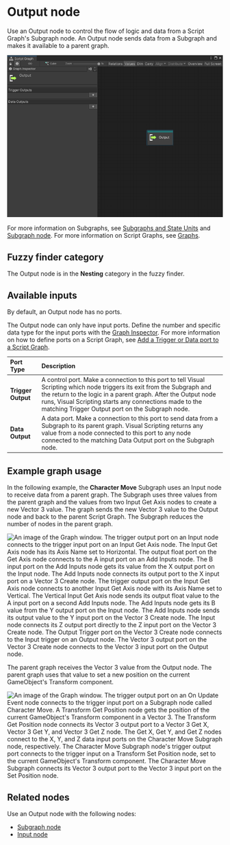 # Output node

Use an Output node to control the flow of logic and data from a Script Graph's Subgraph node. An Output node sends data
from a Subgraph and makes it available to a parent graph.

![An image of the Graph window that displays a default Output node and the Graph Inspector.](images/vs-nesting-output-node.png)

For more information on Subgraphs, see [Subgraphs and State Units](vs-nesting-subgraphs-state-units.md)
and [Subgraph node](vs-nesting-subgraph-node.md). For more information on Script Graphs,
see [Graphs](vs-graph-types.md).

## Fuzzy finder category

The Output node is in the **Nesting** category in the fuzzy finder.

## Available inputs

By default, an Output node has no ports.

The Output node can only have input ports. Define the number and specific data type for the input ports with
the [Graph Inspector](vs-interface-overview.md#the-graph-inspector). For more information on how to define ports on a
Script Graph, see [Add a Trigger or Data port to a Script Graph](vs-nesting-add-triggers-data-graph.md).

| **Port Type**      | **Description**                                                                                                                                                                                                                                                                                          |
|:-------------------|:---------------------------------------------------------------------------------------------------------------------------------------------------------------------------------------------------------------------------------------------------------------------------------------------------------|
| **Trigger Output** | A control port. Make a connection to this port to tell Visual Scripting which node triggers its exit from the Subgraph and the return to the logic in a parent graph. After the Output node runs, Visual Scripting starts any connections made to the matching Trigger Output port on the Subgraph node. |
| **Data Output**    | A data port. Make a connection to this port to send data from a Subgraph to its parent graph. Visual Scripting returns any value from a node connected to this port to any node connected to the matching Data Output port on the Subgraph node.                                                         |

## Example graph usage

In the following example, the **Character Move** Subgraph uses an Input node to receive data from a parent graph. The
Subgraph uses three values from the parent graph and the values from two Input Get Axis nodes to create a new Vector 3
value. The graph sends the new Vector 3 value to the Output node and back to the parent Script Graph. The Subgraph
reduces the number of nodes in the parent graph.

![An image of the Graph window. The trigger output port on an Input node connects to the trigger input port on an Input Get Axis node. The Input Get Axis node has its Axis Name set to Horizontal. The output float port on the Get Axis node connects to the A input port on an Add Inputs node. The B input port on the Add Inputs node gets its value from the X output port on the Input node. The Add Inputs node connects its output port to the X input port on a Vector 3 Create node. The trigger output port on the Input Get Axis node connects to another Input Get Axis node with its Axis Name set to Vertical. The Vertical Input Get Axis node sends its output float value to the A input port on a second Add Inputs node. The Add Inputs node gets its B value from the Y output port on the Input node. The Add Inputs node sends its output value to the Y input port on the Vector 3 Create node. The Input node connects its Z output port directly to the Z input port on the Vector 3 Create node. The Output Trigger port on the Vector 3 Create node connects to the Input trigger on an Output node. The Vector 3 output port on the Vector 3 Create node connects to the Vector 3 input port on the Output node.](images/vs-nesting-output-node-example.png)

The parent graph receives the Vector 3 value from the Output node. The parent graph uses that value to set a new
position on the current GameObject's Transform component.

![An image of the Graph window. The trigger output port on an On Update Event node connects to the trigger input port on a Subgraph node called Character Move. A Transform Get Position node gets the position of the current GameObject's Transform component in a Vector 3. The Transform Get Position node connects its Vector 3 output port to a Vector 3 Get X, Vector 3 Get Y, and Vector 3 Get Z node. The Get X, Get Y, and Get Z nodes connect to the X, Y, and Z data input ports on the Character Move Subgraph node, respectively. The Character Move Subgraph node's trigger output port connects to the trigger input on a Transform Set Position node, set to the current GameObject's Transform component. The Character Move Subgraph connects its Vector 3 output port to the Vector 3 input port on the Set Position node.](images/vs-subgraph-node-use-example.png)

## Related nodes

Use an Output node with the following nodes:

- [Subgraph node](vs-nesting-subgraph-node.md)
- [Input node](vs-nesting-input-node.md)